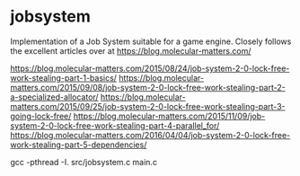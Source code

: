 # jobsystem

Implementation of a Job System suitable for a game engine. Closely follows the excellent articles over at https://blog.molecular-matters.com/

https://blog.molecular-matters.com/2015/08/24/job-system-2-0-lock-free-work-stealing-part-1-basics/
https://blog.molecular-matters.com/2015/09/08/job-system-2-0-lock-free-work-stealing-part-2-a-specialized-allocator/
https://blog.molecular-matters.com/2015/09/25/job-system-2-0-lock-free-work-stealing-part-3-going-lock-free/
https://blog.molecular-matters.com/2015/11/09/job-system-2-0-lock-free-work-stealing-part-4-parallel_for/
https://blog.molecular-matters.com/2016/04/04/job-system-2-0-lock-free-work-stealing-part-5-dependencies/

gcc -pthread -I. src/jobsystem.c main.c
